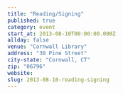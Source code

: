 ```yaml
---
title: "Reading/Signing"
published: true
category: event
start_at: 2013-08-10T00:00:00.000Z
allday: false
venue: "Cornwall Library"
address: "30 Pine Street"
city-state: "Cornwall, CT"
zip: "06796"
website:
slug: 2013-08-10-reading-signing
---
```


